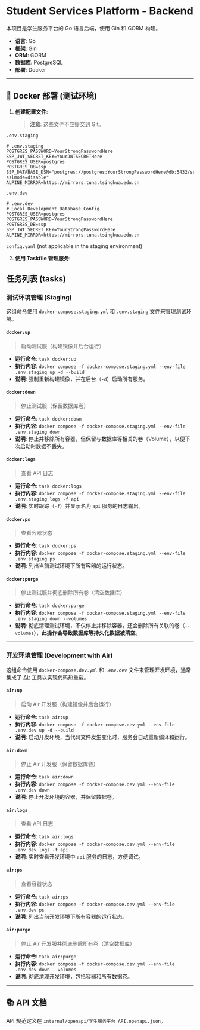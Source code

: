 # Student Services Platform - Backend

本项目是学生服务平台的 Go 语言后端，使用 Gin 和 GORM 构建。

-   **语言**: Go
-   **框架**: Gin
-   **ORM**: GORM
-   **数据库**: PostgreSQL
-   **部署**: Docker

---

## 🐳 Docker 部署 (测试环境)

1.  **创建配置文件**:
    > **注意**: 这些文件不应提交到 Git。

`.env.staging`

```dotenv
# .env.staging
POSTGRES_PASSWORD=YourStrongPasswordHere
SSP_JWT_SECRET_KEY=YourJWTSECRETHere
POSTGRES_USER=postgres
POSTGRES_DB=ssp
SSP_DATABASE_DSN="postgres://postgres:YourStrongPasswordHere@db:5432/ssp?sslmode=disable"
ALPINE_MIRROR=https://mirrors.tuna.tsinghua.edu.cn
```

`.env.dev`

```dotenv
# .env.dev
# Local Development Database Config
POSTGRES_USER=postgres
POSTGRES_PASSWORD=YourStrongPasswordHere
POSTGRES_DB=ssp
SSP_JWT_SECRET_KEY=YourStrongPasswordHere
ALPINE_MIRROR=https://mirrors.tuna.tsinghua.edu.cn
```

`config.yaml` (not applicable in the staging environment)

2.  **使用 Taskfile 管理服务**:

## 任务列表 (tasks)

### 测试环境管理 (Staging)

这组命令使用 `docker-compose.staging.yml` 和 `.env.staging` 文件来管理测试环境。

#### `docker:up`

> 启动测试服（构建镜像并后台运行）

-   **运行命令**: `task docker:up`
-   **执行内容**: `docker compose -f docker-compose.staging.yml --env-file .env.staging up -d --build`
-   **说明**: 强制重新构建镜像，并在后台（`-d`）启动所有服务。

#### `docker:down`

> 停止测试服（保留数据库卷）

-   **运行命令**: `task docker:down`
-   **执行内容**: `docker compose -f docker-compose.staging.yml --env-file .env.staging down`
-   **说明**: 停止并移除所有容器，但保留与数据库等相关的卷（Volume），以便下次启动时数据不丢失。

#### `docker:logs`

> 查看 API 日志

-   **运行命令**: `task docker:logs`
-   **执行内容**: `docker compose -f docker-compose.staging.yml --env-file .env.staging logs -f api`
-   **说明**: 实时跟踪（`-f`）并显示名为 `api` 服务的日志输出。

#### `docker:ps`

> 查看容器状态

-   **运行命令**: `task docker:ps`
-   **执行内容**: `docker compose -f docker-compose.staging.yml --env-file .env.staging ps`
-   **说明**: 列出当前测试环境下所有容器的运行状态。

#### `docker:purge`

> 停止测试服并彻底删除所有卷（清空数据库）

-   **运行命令**: `task docker:purge`
-   **执行内容**: `docker compose -f docker-compose.staging.yml --env-file .env.staging down --volumes`
-   **说明**: 彻底清理测试环境，不仅停止并移除容器，还会删除所有关联的卷（`--volumes`），**此操作会导致数据库等持久化数据被清空**。

---

### 开发环境管理 (Development with Air)

这组命令使用 `docker-compose.dev.yml` 和 `.env.dev` 文件来管理开发环境，通常集成了 [Air](https://github.com/cosmtrek/air) 工具以实现代码热重载。

#### `air:up`

> 启动 Air 开发服（构建镜像并后台运行）

-   **运行命令**: `task air:up`
-   **执行内容**: `docker compose -f docker-compose.dev.yml --env-file .env.dev up -d --build`
-   **说明**: 启动开发环境，当代码文件发生变化时，服务会自动重新编译和运行。

#### `air:down`

> 停止 Air 开发服（保留数据库卷）

-   **运行命令**: `task air:down`
-   **执行内容**: `docker compose -f docker-compose.dev.yml --env-file .env.dev down`
-   **说明**: 停止开发环境的容器，并保留数据卷。

#### `air:logs`

> 查看 API 日志

-   **运行命令**: `task air:logs`
-   **执行内容**: `docker compose -f docker-compose.dev.yml --env-file .env.dev logs -f api`
-   **说明**: 实时查看开发环境中 `api` 服务的日志，方便调试。

#### `air:ps`

> 查看容器状态

-   **运行命令**: `task air:ps`
-   **执行内容**: `docker compose -f docker-compose.dev.yml --env-file .env.dev ps`
-   **说明**: 列出当前开发环境下所有容器的运行状态。

#### `air:purge`

> 停止 Air 开发服并彻底删除所有卷（清空数据库）

-   **运行命令**: `task air:purge`
-   **执行内容**: `docker compose -f docker-compose.dev.yml --env-file .env.dev down --volumes`
-   **说明**: 彻底清理开发环境，包括容器和所有数据卷。

---

## 📚 API 文档

API 规范定义在 `internal/openapi/学生服务平台 API.openapi.json`。